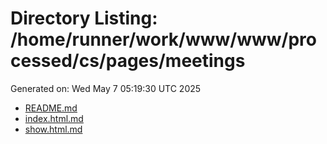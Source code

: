 # Directory Listing: /home/runner/work/www/www/processed/cs/pages/meetings
Generated on: Wed May  7 05:19:30 UTC 2025

- [README.md](README.md)
- [index.html.md](index.html.md)
- [show.html.md](show.html.md)
